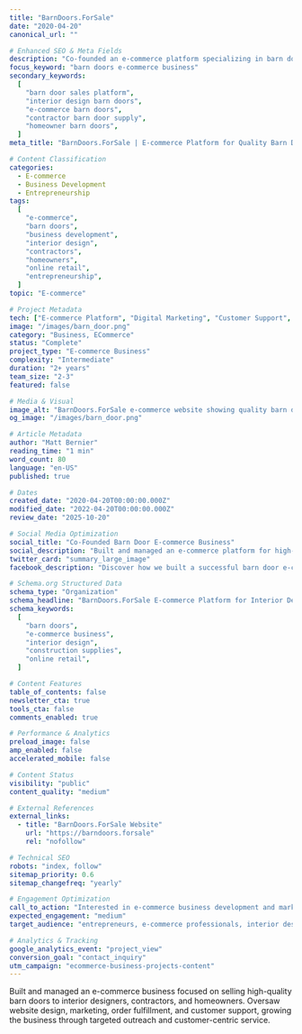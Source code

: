 ```yaml
---
title: "BarnDoors.ForSale"
date: "2020-04-20"
canonical_url: ""

# Enhanced SEO & Meta Fields
description: "Co-founded an e-commerce platform specializing in barn doors for interior designers, contractors, and homeowners. Managed website design, marketing, order fulfillment, and customer support for growing business."
focus_keyword: "barn doors e-commerce business"
secondary_keywords:
  [
    "barn door sales platform",
    "interior design barn doors",
    "e-commerce barn doors",
    "contractor barn door supply",
    "homeowner barn doors",
  ]
meta_title: "BarnDoors.ForSale | E-commerce Platform for Quality Barn Doors"

# Content Classification
categories:
  - E-commerce
  - Business Development
  - Entrepreneurship
tags:
  [
    "e-commerce",
    "barn doors",
    "business development",
    "interior design",
    "contractors",
    "homeowners",
    "online retail",
    "entrepreneurship",
  ]
topic: "E-commerce"

# Project Metadata
tech: ["E-commerce Platform", "Digital Marketing", "Customer Support", "Order Fulfillment"]
image: "/images/barn_door.png"
category: "Business, ECommerce"
status: "Complete"
project_type: "E-commerce Business"
complexity: "Intermediate"
duration: "2+ years"
team_size: "2-3"
featured: false

# Media & Visual
image_alt: "BarnDoors.ForSale e-commerce website showing quality barn doors for interior designers and contractors"
og_image: "/images/barn_door.png"

# Article Metadata
author: "Matt Bernier"
reading_time: "1 min"
word_count: 80
language: "en-US"
published: true

# Dates
created_date: "2020-04-20T00:00:00.000Z"
modified_date: "2022-04-20T00:00:00.000Z"
review_date: "2025-10-20"

# Social Media Optimization
social_title: "Co-Founded Barn Door E-commerce Business"
social_description: "Built and managed an e-commerce platform for high-quality barn doors serving interior designers, contractors, and homeowners. Handled everything from website to customer support."
twitter_card: "summary_large_image"
facebook_description: "Discover how we built a successful barn door e-commerce business from the ground up. Learn about website design, targeted marketing, and customer-centric service strategies."

# Schema.org Structured Data
schema_type: "Organization"
schema_headline: "BarnDoors.ForSale E-commerce Platform for Interior Design and Construction"
schema_keywords:
  [
    "barn doors",
    "e-commerce business",
    "interior design",
    "construction supplies",
    "online retail",
  ]

# Content Features
table_of_contents: false
newsletter_cta: true
tools_cta: false
comments_enabled: true

# Performance & Analytics
preload_image: false
amp_enabled: false
accelerated_mobile: false

# Content Status
visibility: "public"
content_quality: "medium"

# External References
external_links:
  - title: "BarnDoors.ForSale Website"
    url: "https://barndoors.forsale"
    rel: "nofollow"

# Technical SEO
robots: "index, follow"
sitemap_priority: 0.6
sitemap_changefreq: "yearly"

# Engagement Optimization
call_to_action: "Interested in e-commerce business development and marketing?"
expected_engagement: "medium"
target_audience: "entrepreneurs, e-commerce professionals, interior designers, contractors"

# Analytics & Tracking
google_analytics_event: "project_view"
conversion_goal: "contact_inquiry"
utm_campaign: "ecommerce-business-projects-content"
---
```


Built and managed an e-commerce business focused on selling high-quality barn doors to interior designers, contractors, and homeowners. Oversaw website design, marketing, order fulfillment, and customer support, growing the business through targeted outreach and customer-centric service.
